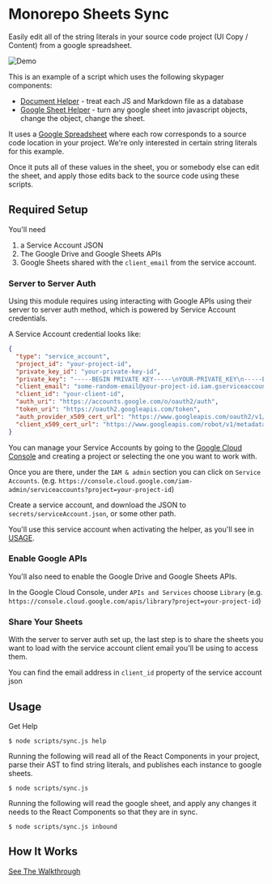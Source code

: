 # Monorepo Sheets Sync

Easily edit all of the string literals in your source code project (UI Copy / Content) 
from a google spreadsheet.

![Demo](./ui-copy-manager-sync.gif)

This is an example of a script which uses the following skypager components:

- [Document Helper](../../helpers/document) - treat each JS and Markdown file as a database 
- [Google Sheet Helper](../../helpers/google-sheet) - turn any google sheet into javascript objects, change the object, change the sheet.

It uses a [Google Spreadsheet](https://docs.google.com/spreadsheets/d/1VaxyqqBXHQ4xmqfsUHf6_zkcYDf3saiuMkB5xKDwxpQ/edit#gid=0) where each row 
corresponds to a source code location in your project.  We're only interested in certain string literals for this example.

Once it puts all of these values in the sheet, you or somebody else can edit the sheet, and apply those edits back to the source code using these scripts.

## Required Setup

You'll need

1) a Service Account JSON
2) The Google Drive and Google Sheets APIs
3) Google Sheets shared with the `client_email` from the service account.

### Server to Server Auth

Using this module requires using interacting with Google APIs using their server to server auth method, which is powered by Service Account credentials.

A Service Account credential looks like:

```json
{
  "type": "service_account",
  "project_id": "your-project-id",
  "private_key_id": "your-private-key-id",
  "private_key": "-----BEGIN PRIVATE KEY-----\nYOUR-PRIVATE_KEY\n-----END PRIVATE KEY-----\n",
  "client_email": "some-random-email@your-project-id.iam.gserviceaccount.com",
  "client_id": "your-client-id",
  "auth_uri": "https://accounts.google.com/o/oauth2/auth",
  "token_uri": "https://oauth2.googleapis.com/token",
  "auth_provider_x509_cert_url": "https://www.googleapis.com/oauth2/v1/certs",
  "client_x509_cert_url": "https://www.googleapis.com/robot/v1/metadata/x509/your-project-id.iam.gserviceaccount.com"
}
```

You can manage your Service Accounts by going to the [Google Cloud Console](https://console.cloud.google.com/) and creating a project or selecting the one you want to work with.

Once you are there, under the `IAM & admin` section you can click on `Service Accounts`. (e.g. `https://console.cloud.google.com/iam-admin/serviceaccounts?project=your-project-id`)

Create a service account, and download the JSON to `secrets/serviceAccount.json`, or some other path.

You'll use this service account when activating the helper, as you'll see in [USAGE](#usage).

### Enable Google APIs

You'll also need to enable the Google Drive and Google Sheets APIs.  

In the Google Cloud Console, under `APIs and Services` choose `Library` (e.g. `https://console.cloud.google.com/apis/library?project=your-project-id`)

### Share Your Sheets

With the server to server auth set up, the last step is to share the sheets you want to load with the service account client email you'll be using to access them.

You can find the email address in `client_id` property of the service account json

## Usage 

Get Help

```shell
$ node scripts/sync.js help
```

Running the following will read all of the React Components in your project, parse their AST to find string literals, and publishes each instance to google sheets.

```shell
$ node scripts/sync.js 
```

Running the following will read the google sheet, and apply any changes it needs to the React Components so that they are in sync.

```shell
$ node scripts/sync.js inbound
```

## How It Works

[See The Walkthrough](WALKTHROUGH.md)